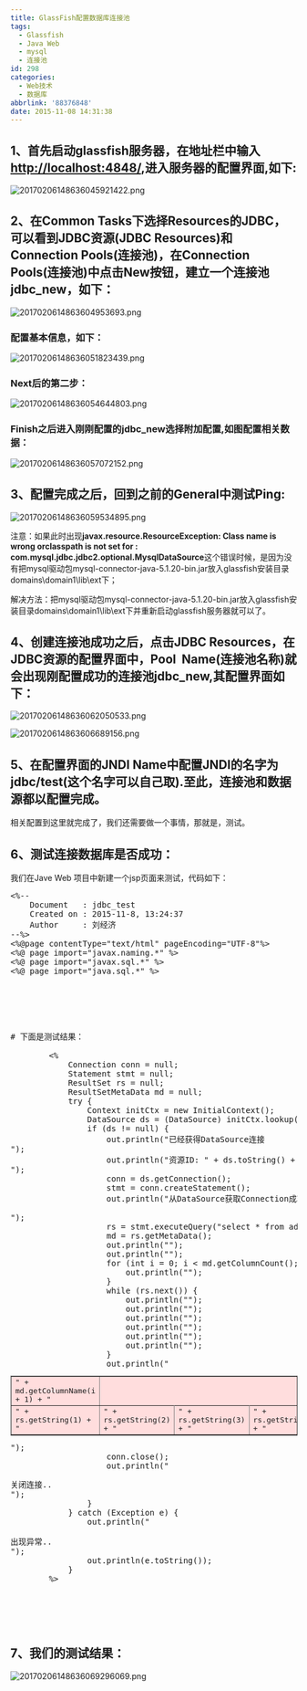 ```yaml
---
title: GlassFish配置数据库连接池
tags:
  - Glassfish
  - Java Web
  - mysql
  - 连接池
id: 298
categories:
  - Web技术
  - 数据库
abbrlink: '88376848'
date: 2015-11-08 14:31:38
---
```


## 1、首先启动glassfish服务器，在地址栏中输入[http://localhost:4848/](http://localhost:4848/),进入服务器的配置界面,如下:

![20170206148636045921422.png](http://qiniu.0x4f5da2.cn/20170206148636045921422.png)

## 2、在Common Tasks下选择Resources的JDBC，可以看到JDBC资源(JDBC Resources)和Connection Pools(连接池)，在Connection Pools(连接池)中点击New按钮，建立一个连接池jdbc_new，如下：

<!--more-->

![2017020614863604953693.png](http://qiniu.0x4f5da2.cn/2017020614863604953693.png)

### 配置基本信息，如下：

![20170206148636051823439.png](http://qiniu.0x4f5da2.cn/20170206148636051823439.png)

### Next后的第二步：

![20170206148636054644803.png](http://qiniu.0x4f5da2.cn/20170206148636054644803.png)

### Finish之后进入刚刚配置的jdbc_new选择附加配置,如图配置相关数据：

![20170206148636057072152.png](http://qiniu.0x4f5da2.cn/20170206148636057072152.png)

## 3、配置完成之后，回到之前的General中测试Ping:

![20170206148636059534895.png](http://qiniu.0x4f5da2.cn/20170206148636059534895.png)

注意：如果此时出现**javax.resource.ResourceException: Class name is wrong orclasspath is not set for : com.mysql.jdbc.jdbc2.optional.MysqlDataSource**这个错误时候，是因为没有把mysql驱动包mysql-connector-java-5.1.20-bin.jar放入glassfish安装目录domains\domain1\lib\ext下；

解决方法：把mysql驱动包mysql-connector-java-5.1.20-bin.jar放入glassfish安装目录domains\domain1\lib\ext下并重新启动glassfish服务器就可以了。

## 4、创建连接池成功之后，点击JDBC Resources，在JDBC资源的配置界面中，Pool  Name(连接池名称)就会出现刚配置成功的连接池jdbc_new,其配置界面如下：

![20170206148636062050533.png](http://qiniu.0x4f5da2.cn/20170206148636062050533.png)

![2017020614863606689156.png](http://qiniu.0x4f5da2.cn/2017020614863606689156.png)

## 5、在配置界面的JNDI Name中配置JNDI的名字为jdbc/test(这个名字可以自己取).至此，连接池和数据源都以配置完成。

相关配置到这里就完成了，我们还需要做一个事情，那就是，测试。

## 6、测试连接数据库是否成功：

我们在Jave Web 项目中新建一个jsp页面来测试，代码如下：
<pre lang="java">
<%-- 
    Document   : jdbc_test
    Created on : 2015-11-8, 13:24:37
    Author     : 刘经济 <york_mail@qq.com>
--%>
<%@page contentType="text/html" pageEncoding="UTF-8"%>
<%@ page import="javax.naming.*" %>
<%@ page import="javax.sql.*" %>
<%@ page import="java.sql.*" %>
<html>
    <head>
        <title>测试GlassFish配置的Mysql数据库连接池</title>
    </head>
    <body>

# 下面是测试结果：

        <%
            Connection conn = null;
            Statement stmt = null;
            ResultSet rs = null;
            ResultSetMetaData md = null;
            try {
                Context initCtx = new InitialContext();
                DataSource ds = (DataSource) initCtx.lookup("jdbc/test");
                if (ds != null) {
                    out.println("已经获得DataSource连接
");
                    out.println("资源ID: " + ds.toString() + "
");
                    conn = ds.getConnection();
                    stmt = conn.createStatement();
                    out.println("从DataSource获取Connection成功!

");
                    rs = stmt.executeQuery("select * from admins");
                    md = rs.getMetaData();
                    out.println("<table border=1 width=80%  align=center bgcolor=#ffdddd>");
                    out.println("<tr>");
                    for (int i = 0; i < md.getColumnCount(); i++) {
                        out.println("<td>" + md.getColumnName(i + 1) + "</td>");
                    }
                    while (rs.next()) {
                        out.println("<tr>");
                        out.println("<td>" + rs.getString(1) + "</td>");
                        out.println("<td>" + rs.getString(2) + "</td>");
                        out.println("<td>" + rs.getString(3) + "</td>");
                        out.println("<td>" + rs.getString(4) + "</td>");
                        out.println("</tr>");
                    }
                    out.println("</table>");
                    conn.close();
                    out.println("<p>关闭连接..
");
                }
            } catch (Exception e) {
                out.println("

出现异常..
");
                out.println(e.toString());
            }
        %>
    </body>
</html>
</pre>
&nbsp;

## 7、我们的测试结果：

![20170206148636069296069.png](http://qiniu.0x4f5da2.cn/20170206148636069296069.png)